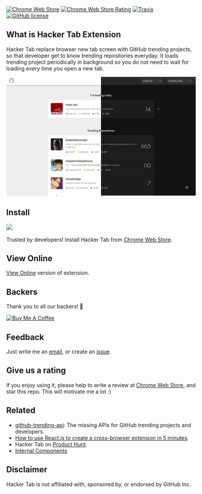 [![Chrome Web Store](https://img.shields.io/chrome-web-store/v/ibomigipadcieapbemkegkmadbbanbgm.svg?colorB=%234FC828&style=flat)](https://chrome.google.com/webstore/detail/hacker-tab/ibomigipadcieapbemkegkmadbbanbgm)
[![Chrome Web Store Rating](https://img.shields.io/chrome-web-store/stars/ibomigipadcieapbemkegkmadbbanbgm.svg?colorB=%234FC828&label=rating&style=flat)](https://chrome.google.com/webstore/detail/hacker-tab/ibomigipadcieapbemkegkmadbbanbgm/reviews)
[![Travis](https://img.shields.io/travis/huchenme/hacker-tab-extension.svg)](https://travis-ci.org/huchenme/hacker-tab-extension)
[![GitHub license](https://img.shields.io/badge/license-MIT-blue.svg?style=flat)](https://github.com/huchenme/hacker-tab-extension/blob/master/LICENSE)

## What is Hacker Tab Extension

Hacker Tab replace browser new tab screen with GitHub trending projects, so that developer get to know trending repositories everyday. It loads trending project periodically in background so you do not need to wait for loading every time you open a new tab.

![screenshot](./images/screenshot.jpg)

## Install

<a href="https://chrome.google.com/webstore/detail/hacker-tab/ibomigipadcieapbemkegkmadbbanbgm"><img src="https://raw.githubusercontent.com/alrra/browser-logos/master/src/chrome/chrome_128x128.png" width="48" /></a>

Trusted by developers! Install Hacker Tab from [Chrome Web Store](https://chrome.google.com/webstore/detail/hacker-tab/ibomigipadcieapbemkegkmadbbanbgm).

## View Online

[View Online](https://hacker-tab-extension.now.sh) version of extension.

## Backers

Thank you to all our backers! 🙏

<a href="https://www.buymeacoffee.com/huchenme" target="_blank"><img src="https://www.buymeacoffee.com/assets/img/custom_images/orange_img.png" alt="Buy Me A Coffee" style="height: auto !important;width: auto !important;" ></a>

## Feedback

Just write me an [email](mailto:chen@huchen.dev), or create an [issue](issues).

## Give us a rating

If you enjoy using it, please help to write a review at [Chrome Web Store](https://chrome.google.com/webstore/detail/hacker-tab/ibomigipadcieapbemkegkmadbbanbgm), and star this repo. This will motivate me a lot :)

## Related

- [github-trending-api](https://github.com/huchenme/github-trending-api): The missing APIs for GitHub trending projects and developers.
- [How to use React.js to create a cross-browser extension in 5 minutes](https://levelup.gitconnected.com/how-to-use-react-js-to-create-chrome-extension-in-5-minutes-2ddb11899815?source=friends_link&sk=055e5c73e0dd11fd8cb25130242f388e).
- Hacker Tab on [Product Hunt](https://www.producthunt.com/posts/hacker-tab).
- [Internal Components](https://hacker-tab-components.netlify.com)

## Disclaimer

Hacker Tab is not affiliated with, sponsored by, or endorsed by GitHub Inc.
